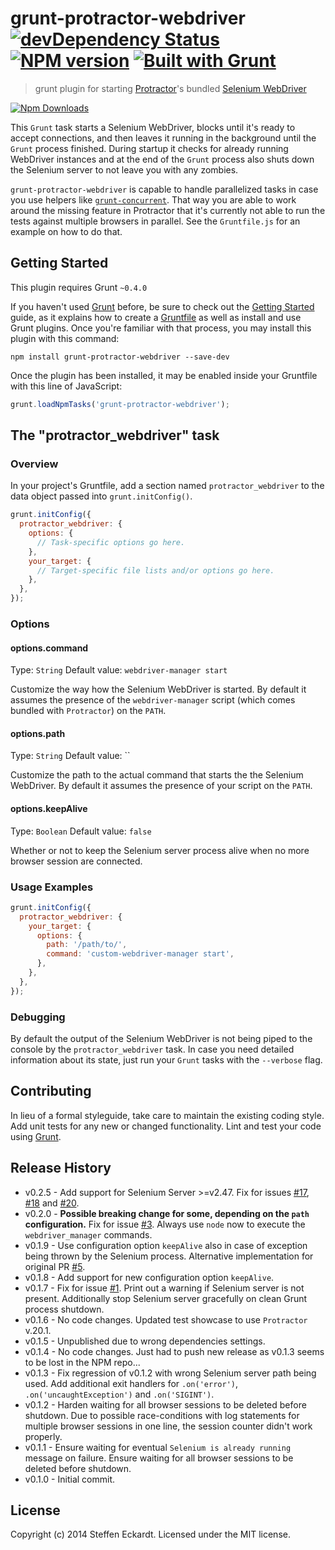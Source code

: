 # grunt-protractor-webdriver [![devDependency Status](https://david-dm.org/seckardt/grunt-protractor-webdriver/dev-status.png)](https://david-dm.org/seckardt/grunt-protractor-webdriver#info=devDependencies) [![NPM version](https://badge.fury.io/js/grunt-protractor-webdriver.png)](http://badge.fury.io/js/grunt-protractor-webdriver) [![Built with Grunt](https://cdn.gruntjs.com/builtwith.png)](http://gruntjs.com/)

> grunt plugin for starting [Protractor](https://github.com/angular/protractor)'s bundled [Selenium WebDriver](https://code.google.com/p/selenium/wiki/WebDriverJs)

[![Npm Downloads](https://nodei.co/npm/grunt-protractor-webdriver.png?downloads=true&stars=true)](https://nodei.co/npm/grunt-protractor-webdriver.png?downloads=true&stars=true)

This `Grunt` task starts a Selenium WebDriver, blocks until it's ready to accept connections, and then leaves it running in the background until the `Grunt` process finished. During startup it checks for already running WebDriver instances and at the end of the `Grunt` process also shuts down the Selenium server to not leave you with any zombies.

`grunt-protractor-webdriver` is capable to handle parallelized tasks in case you use helpers like [`grunt-concurrent`](https://github.com/sindresorhus/grunt-concurrent). That way you are able to work around the missing feature in Protractor that it's currently not able to run the tests against multiple browsers in parallel. See the `Gruntfile.js` for an example on how to do that.

## Getting Started

This plugin requires Grunt `~0.4.0`

If you haven't used [Grunt](http://gruntjs.com/) before, be sure to check out the [Getting Started](http://gruntjs.com/getting-started) guide, as it explains how to create a [Gruntfile](http://gruntjs.com/sample-gruntfile) as well as install and use Grunt plugins. Once you're familiar with that process, you may install this plugin with this command:

```shell
npm install grunt-protractor-webdriver --save-dev
```

Once the plugin has been installed, it may be enabled inside your Gruntfile with this line of JavaScript:

```js
grunt.loadNpmTasks('grunt-protractor-webdriver');
```

## The "protractor_webdriver" task

### Overview

In your project's Gruntfile, add a section named `protractor_webdriver` to the data object passed into `grunt.initConfig()`.

```js
grunt.initConfig({
  protractor_webdriver: {
    options: {
      // Task-specific options go here.
    },
    your_target: {
      // Target-specific file lists and/or options go here.
    },
  },
});
```

### Options

#### options.command

Type: `String`
Default value: `webdriver-manager start`

Customize the way how the Selenium WebDriver is started. By default it assumes the presence of the `webdriver-manager` script (which comes bundled with `Protractor`) on the `PATH`.

#### options.path

Type: `String`
Default value: ``

Customize the path to the actual command that starts the the Selenium WebDriver. By default it assumes the presence of your script on the `PATH`.

#### options.keepAlive

Type: `Boolean`
Default value: `false`

Whether or not to keep the Selenium server process alive when no more browser session are connected.

### Usage Examples

```js
grunt.initConfig({
  protractor_webdriver: {
    your_target: {
      options: {
        path: '/path/to/',
        command: 'custom-webdriver-manager start',
      },
    },
  },
});
```

### Debugging

By default the output of the Selenium WebDriver is not being piped to the console by the `protractor_webdriver` task. In case you need detailed information about its state, just run your `Grunt` tasks with the `--verbose` flag.

## Contributing

In lieu of a formal styleguide, take care to maintain the existing coding style. Add unit tests for any new or changed functionality. Lint and test your code using [Grunt](http://gruntjs.com/).

## Release History

* v0.2.5 - Add support for Selenium Server >=v2.47. Fix for issues [#17](https://github.com/seckardt/grunt-protractor-webdriver/issues/17), [#18](https://github.com/seckardt/grunt-protractor-webdriver/issues/18) and [#20](https://github.com/seckardt/grunt-protractor-webdriver/issues/20).
* v0.2.0 - **Possible breaking change for some, depending on the `path` configuration.** Fix for issue [#3](https://github.com/seckardt/grunt-protractor-webdriver/issues/3). Always use `node` now to execute the `webdriver_manager` commands.
* v0.1.9 - Use configuration option `keepAlive` also in case of exception being thrown by the Selenium process. Alternative implementation for original PR [#5](https://github.com/seckardt/grunt-protractor-webdriver/pull/5).
* v0.1.8 - Add support for new configuration option `keepAlive`.
* v0.1.7 - Fix for issue [#1](https://github.com/seckardt/grunt-protractor-webdriver/issues/1). Print out a warning if Selenium server is not present. Additionally stop Selenium server gracefully on clean Grunt process shutdown.
* v0.1.6 - No code changes. Updated test showcase to use `Protractor` v.20.1.
* v0.1.5 - Unpublished due to wrong dependencies settings.
* v0.1.4 - No code changes. Just had to push new release as v0.1.3 seems to be lost in the NPM repo...
* v0.1.3 - Fix regression of v0.1.2 with wrong Selenium server path being used. Add additional exit handlers for `.on('error')`, `.on('uncaughtException')` and `.on('SIGINT')`.
* v0.1.2 - Harden waiting for all browser sessions to be deleted before shutdown. Due to possible race-conditions with log statements for multiple browser sessions in one line, the session counter didn't work properly.
* v0.1.1 - Ensure waiting for eventual `Selenium is already running` message on failure. Ensure waiting for all browser sessions to be deleted before shutdown.
* v0.1.0 - Initial commit.

## License

Copyright (c) 2014 Steffen Eckardt. Licensed under the MIT license.